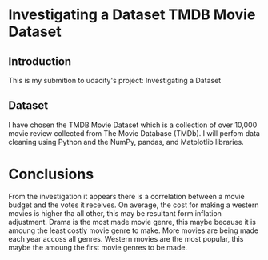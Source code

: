# Investigating a Dataset TMDB Movie Dataset

## Introduction

This is my submition to udacity's project: Investigating a Dataset

## Dataset

I have chosen the TMDB Movie Dataset which is a collection of over 10,000 movie review collected from The Movie Database (TMDb). I will perfom data cleaning using Python and the NumPy, pandas, and Matplotlib libraries.  


# Conclusions

From the investigation it appears there is a correlation between a movie budget and the votes it receives. On average, the cost for making a western movies is higher tha all other, this may be resultant form inflation adjustment. Drama is the most made movie genre, this maybe because it is amoung the least costly movie genre to make. More movies are being made each year accoss all genres. Western movies are the most popular, this maybe the amoung the first movie genres to be made.

